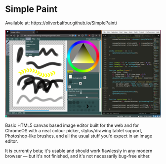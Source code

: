 # Simple Paint

Available at: https://oliverbalfour.github.io/SimplePaint/

![Screenshot of the image editor](./screenshot.png)

Basic HTML5 canvas based image editor built for the web and for ChromeOS with a neat colour picker, stylus/drawing tablet support, Photoshop-like brushes, and all the usual stuff you'd expect in an image editor.

It is currently beta; it's usable and should work flawlessly in any modern browser &mdash; but it's not finished, and it's not necessarily bug-free either.
